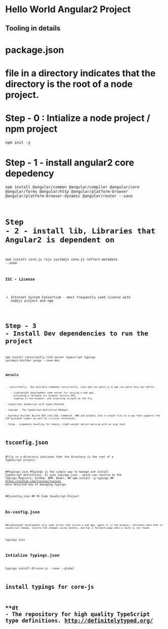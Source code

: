 # Hello World Angular2 Project

## Tooling in details

#  package.json #
# file in a directory indicates that the directory is the root of a node project.

# Step - 0 : Intialize a node project / npm project

 <code>npm init -y</code>

# Step - 1  - install angular2 core depedency

<code>npm install  @angular/common  @angular/compiler @angular/core @angular/forms @angular/http @angular/platform-browser @angular/platform-browser-dynamic  @angular/router --save


# Step  - 2  - install lib, Libraries that Angular2 is dependent on

<code>npm install core-js rxjs systemjs zone.js reflect-metadata --save        

 
### ISC - License
   - Internet System Consortium - most frequently used license with nodejs project and npm
	

#  Step - 3 - Install Dev dependencies to run the project

<code>npm install concurrently lite-server typescript typings systemjs-builder yargs --save-dev
### details
	-  concurrently:  Run multiple commands concurrently. Like npm run watch-js & npm run watch-less but better.

		- Lightweight development node server for serving a web app, 
		- providing a fallback for browser history API, 
		- loading in the browser, and injecting scripts on the fly.

	- typescript JavaScript with Types Defined.

 	- typings - The TypeScript Definition Manager.

	- Systemjs-builder Builds ES6 into ES5, CommonJS, AMD and globals into a single file in a way that supports the CSP SystemJS loader as well as circular references.

	- Yargs - arguments handling for nodejs, Light-weight option parsing with an argv hash

# tsconfig.json #
#file in a directory indicates that the directory is the root of a TypeScript project.


##typings.json 
	#Typings is the simple way to manage and install TypeScript definitions. It uses typings.json , which can resolve to the Typings Registry, GitHub, NPM, Bower,
	## npm install -g typings
	## https://github.com/typings/typings more detailed way of managing typings

##jsconfig.json
	## VS Code JavaScript Project

## bs-config.json 
	##Lightweight development only node server that serves a web app, opens it in the browser, refreshes when html or javascript change, injects CSS changes using sockets, and has a fallback page when a route is not found.		
	
typings init 
## Intialize Typings.json

typings install dt~core-js --save --global
# install typings for core-js
# **dt - The repository for high quality TypeScript type definitions. http://definitelytyped.org/

